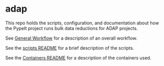 # adap
This repo holds the scripts, configuration, and documentation about how the PypeIt project runs bulk data reductions for ADAP projects.

See [General Workflow](workflow.rst) for a description of an overall workflow.

See the [scripts README](scripts/README.rst) for a brief description of the scripts.

See the [Containers README](containers/README.rst) for a description of the containers used.